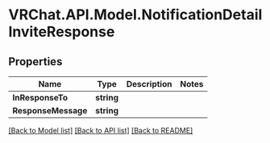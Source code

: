 # VRChat.API.Model.NotificationDetailInviteResponse

## Properties

Name | Type | Description | Notes
------------ | ------------- | ------------- | -------------
**InResponseTo** | **string** |  | 
**ResponseMessage** | **string** |  | 

[[Back to Model list]](../README.md#documentation-for-models) [[Back to API list]](../README.md#documentation-for-api-endpoints) [[Back to README]](../README.md)


